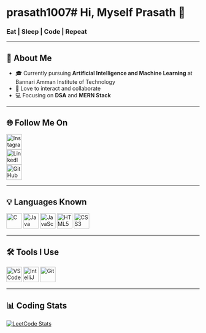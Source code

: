 # prasath1007# Hi, Myself Prasath 👋  
### Eat | Sleep | Code | Repeat  

---

## 🚀 About Me  
- 🎓 Currently pursuing **Artificial Intelligence and Machine Learning** at Bannari Amman Institute of Technology  
- 🤝 Love to interact and collaborate  
- 💻 Focusing on **DSA** and **MERN Stack**  

---

## 🌐 Follow Me On  
[<img src="https://img.icons8.com/fluency/48/instagram-new.png" width="40" alt="Instagram"/>](https://www.instagram.com/_prasath_07/)  
[<img src="https://img.icons8.com/color/48/linkedin.png" width="40" alt="LinkedIn"/>](https://www.linkedin.com/in/prasath-s-046bb3329/)  
[<img src="https://img.icons8.com/material-rounded/48/github.png" width="40" alt="GitHub"/>](https://github.com/Prasath1007)  

---

## 💡 Languages Known  
<img src="https://img.icons8.com/color/48/c-programming.png" width="40" alt="C"/>  
<img src="https://img.icons8.com/color/48/java-coffee-cup-logo.png" width="40" alt="Java"/>  
<img src="https://img.icons8.com/color/48/javascript.png" width="40" alt="JavaScript"/>  
<img src="https://img.icons8.com/color/48/html-5.png" width="40" alt="HTML5"/>  
<img src="https://img.icons8.com/color/48/css3.png" width="40" alt="CSS3"/>  

---

## 🛠️ Tools I Use  
<img src="https://img.icons8.com/color/48/visual-studio-code-2019.png" width="40" alt="VS Code"/>  
<img src="https://img.icons8.com/color/48/intellij-idea.png" width="40" alt="IntelliJ IDEA"/>  
<img src="https://img.icons8.com/color/48/git.png" width="40" alt="Git"/>  

---

## 📊 Coding Stats  
[![LeetCode Stats](https://leetcard.jacoblin.cool/PRASATH1007)](https://leetcode.com/PRASATH1007/)  
